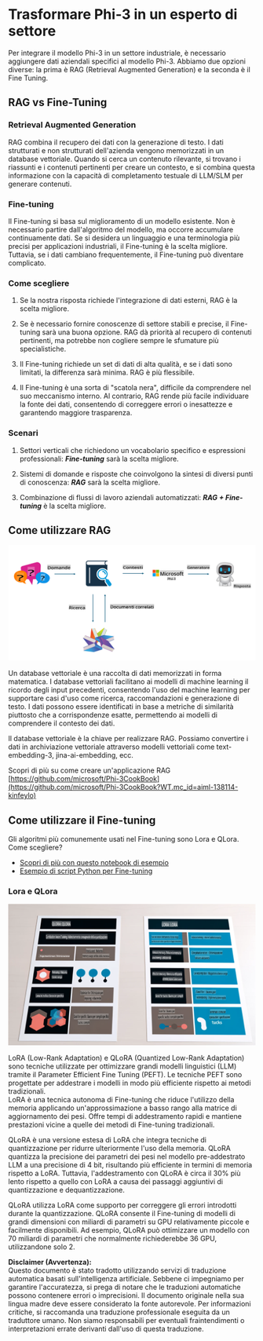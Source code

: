 # **Trasformare Phi-3 in un esperto di settore**

Per integrare il modello Phi-3 in un settore industriale, è necessario aggiungere dati aziendali specifici al modello Phi-3. Abbiamo due opzioni diverse: la prima è RAG (Retrieval Augmented Generation) e la seconda è il Fine Tuning.

## **RAG vs Fine-Tuning**

### **Retrieval Augmented Generation**

RAG combina il recupero dei dati con la generazione di testo. I dati strutturati e non strutturati dell'azienda vengono memorizzati in un database vettoriale. Quando si cerca un contenuto rilevante, si trovano i riassunti e i contenuti pertinenti per creare un contesto, e si combina questa informazione con la capacità di completamento testuale di LLM/SLM per generare contenuti.

### **Fine-tuning**

Il Fine-tuning si basa sul miglioramento di un modello esistente. Non è necessario partire dall'algoritmo del modello, ma occorre accumulare continuamente dati. Se si desidera un linguaggio e una terminologia più precisi per applicazioni industriali, il Fine-tuning è la scelta migliore. Tuttavia, se i dati cambiano frequentemente, il Fine-tuning può diventare complicato.

### **Come scegliere**

1. Se la nostra risposta richiede l'integrazione di dati esterni, RAG è la scelta migliore.

2. Se è necessario fornire conoscenze di settore stabili e precise, il Fine-tuning sarà una buona opzione. RAG dà priorità al recupero di contenuti pertinenti, ma potrebbe non cogliere sempre le sfumature più specialistiche.

3. Il Fine-tuning richiede un set di dati di alta qualità, e se i dati sono limitati, la differenza sarà minima. RAG è più flessibile.

4. Il Fine-tuning è una sorta di "scatola nera", difficile da comprendere nel suo meccanismo interno. Al contrario, RAG rende più facile individuare la fonte dei dati, consentendo di correggere errori o inesattezze e garantendo maggiore trasparenza.

### **Scenari**

1. Settori verticali che richiedono un vocabolario specifico e espressioni professionali: ***Fine-tuning*** sarà la scelta migliore.

2. Sistemi di domande e risposte che coinvolgono la sintesi di diversi punti di conoscenza: ***RAG*** sarà la scelta migliore.

3. Combinazione di flussi di lavoro aziendali automatizzati: ***RAG + Fine-tuning*** è la scelta migliore.

## **Come utilizzare RAG**

![rag](../../../../translated_images/rag.36e7cb856f120334d577fde60c6a5d7c5eecae255dac387669303d30b4b3efa4.it.png)

Un database vettoriale è una raccolta di dati memorizzati in forma matematica. I database vettoriali facilitano ai modelli di machine learning il ricordo degli input precedenti, consentendo l'uso del machine learning per supportare casi d'uso come ricerca, raccomandazioni e generazione di testo. I dati possono essere identificati in base a metriche di similarità piuttosto che a corrispondenze esatte, permettendo ai modelli di comprendere il contesto dei dati.

Il database vettoriale è la chiave per realizzare RAG. Possiamo convertire i dati in archiviazione vettoriale attraverso modelli vettoriali come text-embedding-3, jina-ai-embedding, ecc.

Scopri di più su come creare un'applicazione RAG [https://github.com/microsoft/Phi-3CookBook](https://github.com/microsoft/Phi-3CookBook?WT.mc_id=aiml-138114-kinfeylo)

## **Come utilizzare il Fine-tuning**

Gli algoritmi più comunemente usati nel Fine-tuning sono Lora e QLora. Come scegliere?
- [Scopri di più con questo notebook di esempio](../../../../code/04.Finetuning/Phi_3_Inference_Finetuning.ipynb)
- [Esempio di script Python per Fine-tuning](../../../../code/04.Finetuning/FineTrainingScript.py)

### **Lora e QLora**

![lora](../../../../translated_images/qlora.6aeba71122bc0c8d56ccf0bc36b861304939fee087f43c1fc6cc5c9cb8764725.it.png)

LoRA (Low-Rank Adaptation) e QLoRA (Quantized Low-Rank Adaptation) sono tecniche utilizzate per ottimizzare grandi modelli linguistici (LLM) tramite il Parameter Efficient Fine Tuning (PEFT). Le tecniche PEFT sono progettate per addestrare i modelli in modo più efficiente rispetto ai metodi tradizionali.  
LoRA è una tecnica autonoma di Fine-tuning che riduce l'utilizzo della memoria applicando un'approssimazione a basso rango alla matrice di aggiornamento dei pesi. Offre tempi di addestramento rapidi e mantiene prestazioni vicine a quelle dei metodi di Fine-tuning tradizionali.  

QLoRA è una versione estesa di LoRA che integra tecniche di quantizzazione per ridurre ulteriormente l'uso della memoria. QLoRA quantizza la precisione dei parametri dei pesi nel modello pre-addestrato LLM a una precisione di 4 bit, risultando più efficiente in termini di memoria rispetto a LoRA. Tuttavia, l'addestramento con QLoRA è circa il 30% più lento rispetto a quello con LoRA a causa dei passaggi aggiuntivi di quantizzazione e dequantizzazione.  

QLoRA utilizza LoRA come supporto per correggere gli errori introdotti durante la quantizzazione. QLoRA consente il Fine-tuning di modelli di grandi dimensioni con miliardi di parametri su GPU relativamente piccole e facilmente disponibili. Ad esempio, QLoRA può ottimizzare un modello con 70 miliardi di parametri che normalmente richiederebbe 36 GPU, utilizzandone solo 2.

**Disclaimer (Avvertenza):**  
Questo documento è stato tradotto utilizzando servizi di traduzione automatica basati sull'intelligenza artificiale. Sebbene ci impegniamo per garantire l'accuratezza, si prega di notare che le traduzioni automatiche possono contenere errori o imprecisioni. Il documento originale nella sua lingua madre deve essere considerato la fonte autorevole. Per informazioni critiche, si raccomanda una traduzione professionale eseguita da un traduttore umano. Non siamo responsabili per eventuali fraintendimenti o interpretazioni errate derivanti dall'uso di questa traduzione.
